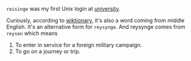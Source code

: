 `reisinge` was my first Unix login at [university](https://euba.sk).

Curiously, according to [wiktionary](https://en.wiktionary.org/wiki/reisinge),
it's also a word coming from middle English. It's an alternative form for
`reysynge`. And reysynge comes from `reysen` which means

1. To enter in service for a foreign military campaign.
2. To go on a journey or trip.
